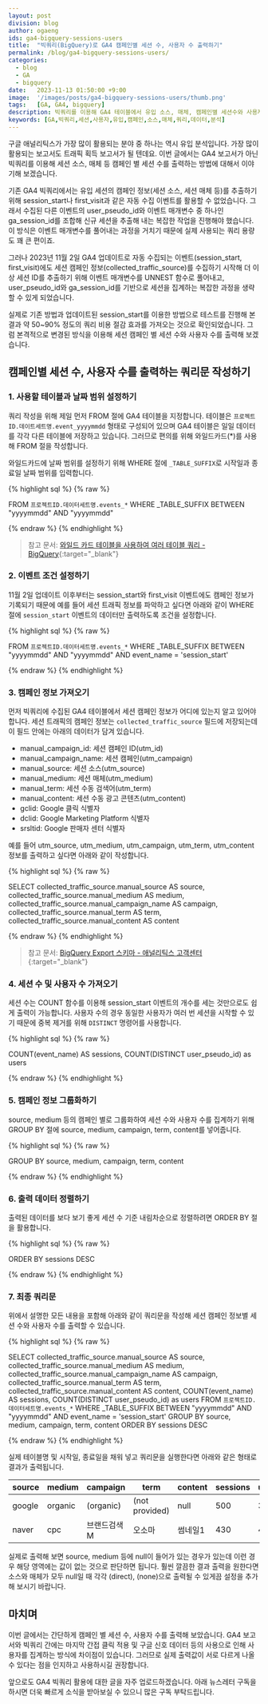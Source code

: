 ```yaml
---
layout: post
division: blog
author: ogaeng
ids: ga4-bigquery-sessions-users
title:  "빅쿼리(BigQuery)로 GA4 캠페인별 세션 수, 사용자 수 출력하기"
permalink: /blog/ga4-bigquery-sessions-users/
categories:
  - blog
  - GA
  - bigquery
date:   2023-11-13 01:50:00 +9:00
image:  '/images/posts/ga4-bigquery-sessions-users/thumb.png'
tags:   [GA, GA4, bigquery]
description: 빅쿼리를 이용해 GA4 테이블에서 유입 소스, 매체, 캠페인별 세션수와 사용자수를 출력해봅니다.
keywords: [GA,빅쿼리,세션,사용자,유입,캠페인,소스,매체,쿼리,데이터,분석]
---
```


구글 애널리틱스가 가장 많이 활용되는 분야 중 하나는 역시 유입 분석입니다. 가장 많이 활용되는 보고서도 트래픽 획득 보고서가 될 텐데요. 이번 글에서는 GA4 보고서가 아닌 빅쿼리를 이용해 세션 소스, 매체 등 캠페인 별 세션 수를 출력하는 방법에 대해서 이야기해 보겠습니다.

기존 GA4 빅쿼리에서는 유입 세션의 캠페인 정보(세션 소스, 세션 매체 등)를 추출하기 위해 session_start나 first_visit과 같은 자동 수집 이벤트를 활용할 수 없었습니다. 그래서 수집된 다른 이벤트의 user_pseudo_id와 이벤트 매개변수 중 하나인 ga_session_id를 조합해 신규 세션을 추출해 내는 복잡한 작업을 진행해야 했습니다. 이 방식은 이벤트 매개변수를 풀어내는 과정을 거치기 때문에 실제 사용되는 쿼리 용량도 꽤 큰 편이죠.

그러나 2023년 11월 2일 GA4 업데이트로 자동 수집되는 이벤트(session_start, first_visit)에도 세션 캠페인 정보(collected_traffic_source)를 수집하기 시작해 더 이상 세션 ID를 추출하기 위해 이벤트 매개변수를 UNNEST 함수로 풀어내고, user_pseudo_id와 ga_session_id를 기반으로 세션을 집계하는 복잡한 과정을 생략할 수 있게 되었습니다.

실제로 기존 방법과 업데이트된 session_start를 이용한 방법으로 테스트를 진행해 본 결과 약 50~90% 정도의 쿼리 비용 절감 효과를 가져오는 것으로 확인되었습니다. 그럼 본격적으로 변경된 방식을 이용해 세션 캠페인 별 세션 수와 사용자 수를 출력해 보겠습니다.

## 캠페인별 세션 수, 사용자 수를 출력하는 쿼리문 작성하기

### 1. 사용할 테이블과 날짜 범위 설정하기

쿼리 작성을 위해 제일 먼저 FROM 절에 GA4 테이블을 지정합니다. 테이블은 `프로젝트ID.데이트세트명.event_yyyymmdd` 형태로 구성되어 있으며 GA4 테이블은 일일 데이터를 각각 다른 테이블에 저장하고 있습니다. 그러므로 편의를 위해 와일드카드(*)를 사용해 FROM 절을 작성합니다.

와일드카드에 날짜 범위를 설정하기 위해 WHERE 절에 `_TABLE_SUFFIX`로 시작일과 종료일 날짜 범위를 입력합니다.

{% highlight sql %}
{% raw %}

FROM
  `프로젝트ID.데이터세트명.events_*`
WHERE
	_TABLE_SUFFIX BETWEEN "yyyymmdd" AND "yyyymmdd"

{% endraw %}
{% endhighlight %}

> 참고 문서: [와일드 카드 테이블을 사용하여 여러 테이블 쿼리 - BigQuery](https://cloud.google.com/bigquery/docs/querying-wildcard-tables?hl=ko){:target="_blank"}

### 2. 이벤트 조건 설정하기

11월 2일 업데이트 이후부터는 session_start와 first_visit 이벤트에도 캠페인 정보가 기록되기 때문에 예를 들어 세션 트래픽 정보를 파악하고 싶다면 아래와 같이 WHERE 절에 `session_start` 이벤트의 데이터만 출력하도록 조건을 설정합니다.

{% highlight sql %}
{% raw %}

FROM
  `프로젝트ID.데이터세트명.events_*`
WHERE
	_TABLE_SUFFIX BETWEEN "yyyymmdd" AND "yyyymmdd"
	AND event_name = 'session_start'

{% endraw %}
{% endhighlight %}

### 3. 캠페인 정보 가져오기

먼저 빅쿼리에 수집된 GA4 테이블에서 세션 캠페인 정보가 어디에 있는지 알고 있어야 합니다. 세션 트래픽의 캠페인 정보는 `collected_traffic_source` 필드에 저장되는데 이 필드 안에는 아래의 데이터가 담겨 있습니다.

- manual_campaign_id: 세션 캠페인 ID(utm_id)
- manual_campaign_name: 세션 캠페인(utm_campaign)
- manual_source: 세션 소스(utm_source)
- manual_medium: 세션 매체(utm_medium)
- manual_term: 세션 수동 검색어(utm_term)
- manual_content: 세션 수동 광고 콘텐츠(utm_content)
- gclid: Google 클릭 식별자
- dclid: Google Marketing Platform 식별자
- srsltid: Google 판매자 센터 식별자

예를 들어 utm_source, utm_medium, utm_campaign, utm_term, utm_content 정보를 출력하고 싶다면 아래와 같이 작성합니다.

{% highlight sql %}
{% raw %}

SELECT 
  collected_traffic_source.manual_source AS source,
  collected_traffic_source.manual_medium AS medium,
  collected_traffic_source.manual_campaign_name AS campaign,
  collected_traffic_source.manual_term AS term,
  collected_traffic_source.manual_content AS content

{% endraw %}
{% endhighlight %}

> 참고 문서: [BigQuery Export 스키마 - 애널리틱스 고객센터](https://support.google.com/analytics/answer/7029846){:target="_blank"}

### 4. 세션 수 및 사용자 수 가져오기

세션 수는 COUNT 함수를 이용해 session_start 이벤트의 개수를 세는 것만으로도 쉽게 출력이 가능합니다. 사용자 수의 경우 동일한 사용자가 여러 번 세션을 시작할 수 있기 때문에 중복 제거를 위해 `DISTINCT` 명령어를 사용합니다.

{% highlight sql %}
{% raw %}

COUNT(event_name) AS sessions,
COUNT(DISTINCT user_pseudo_id) as users

{% endraw %}
{% endhighlight %}

### 5. 캠페인 정보 그룹화하기

source, medium 등의 캠페인 별로 그룹화하여 세션 수와 사용자 수를 집계하기 위해 GROUP BY 절에 source, medium, campaign, term, content를 넣어줍니다.

{% highlight sql %}
{% raw %}

GROUP BY
  source, medium, campaign, term, content

{% endraw %}
{% endhighlight %}

### 6. 출력 데이터 정렬하기

출력된 데이터를 보다 보기 좋게 세션 수 기준 내림차순으로 정렬하려면 ORDER BY 절을 활용합니다.

{% highlight sql %}
{% raw %}

ORDER BY
	sessions DESC

{% endraw %}
{% endhighlight %}

### 7. 최종 쿼리문

위에서 설명한 모든 내용을 포함해 아래와 같이 쿼리문을 작성해 세션 캠페인 정보별 세션 수와 사용자 수를 출력할 수 있습니다.

{% highlight sql %}
{% raw %}

SELECT 
  collected_traffic_source.manual_source AS source,
  collected_traffic_source.manual_medium AS medium,
  collected_traffic_source.manual_campaign_name AS campaign,
  collected_traffic_source.manual_term AS term,
  collected_traffic_source.manual_content AS content,
  COUNT(event_name) AS sessions,
  COUNT(DISTINCT user_pseudo_id) as users
FROM
  `프로젝트ID.데이터세트명.events_*`
WHERE
	_TABLE_SUFFIX BETWEEN "yyyymmdd" AND "yyyymmdd"
  AND event_name = 'session_start'
GROUP BY
  source, medium, campaign, term, content
ORDER BY
	sessions DESC

{% endraw %}
{% endhighlight %}

실제 테이블명 및 시작일, 종료일을 채워 넣고 쿼리문을 실행한다면 아래와 같은 형태로 결과가 출력됩니다.

| source | medium | campaign | term | content | sessions | users |
| --- | --- | --- | --- | --- | --- | --- |
| google | organic | (organic) | (not provided) | null | 500 | 350 |
| naver | cpc | 브랜드검색M | 오소마 | 썸네일1 | 430 | 400 |

실제로 출력해 보면 source, medium 등에 null이 들어가 있는 경우가 있는데 이런 경우 해당 영역에는 값이 없는 것으로 판단하면 됩니다. 훨씬 깔끔한 결과 출력을 원한다면 소스와 매체가 모두 null일 때 각각 (direct), (none)으로 출력될 수 있게끔 설정을 추가해 보시기 바랍니다.

## 마치며

이번 글에서는 간단하게 캠페인 별 세션 수, 사용자 수를 출력해 보았습니다. GA4 보고서와 빅쿼리 간에는 마지막 간접 클릭 적용 및 구글 신호 데이터 등의 사용으로 인해 사용자를 집계하는 방식에 차이점이 있습니다. 그러므로 실제 출력값이 서로 다르게 나올 수 있다는 점을 인지하고 사용하시길 권장합니다.

앞으로도 GA4 빅쿼리 활용에 대한 글을 자주 업로드하겠습니다. 아래 뉴스레터 구독을 하시면 더욱 빠르게 소식을 받아보실 수 있으니 많은 구독 부탁드립니다.